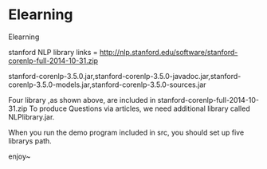 Elearning
=========

Elearning

stanford NLP library links = http://nlp.stanford.edu/software/stanford-corenlp-full-2014-10-31.zip

stanford-corenlp-3.5.0.jar,stanford-corenlp-3.5.0-javadoc.jar,stanford-corenlp-3.5.0-models.jar,stanford-corenlp-3.5.0-sources.jar

Four library ,as shown above, are included in stanford-corenlp-full-2014-10-31.zip
To produce Questions via articles, we need additional library called NLPlibrary.jar.

When you run the demo program included in src, you should set up five librarys path.

enjoy~

